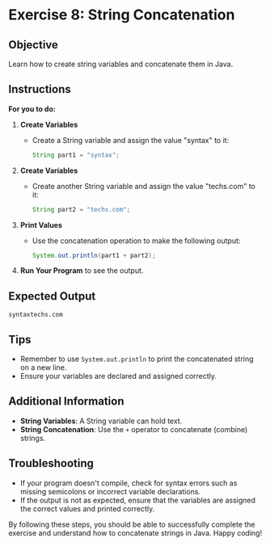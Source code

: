 # Exercise 8: String Concatenation

## Objective
Learn how to create string variables and concatenate them in Java.

## Instructions

**For you to do:**

1. **Create Variables**
    - Create a String variable and assign the value "syntax" to it:
      ```java
      String part1 = "syntax";
      ```

2. **Create Variables**
    - Create another String variable and assign the value "techs.com" to it:
      ```java
      String part2 = "techs.com";
      ```

3. **Print Values**
    - Use the concatenation operation to make the following output:
      ```java
      System.out.println(part1 + part2);
      ```

4. **Run Your Program** to see the output.

## Expected Output
```
syntaxtechs.com
```

## Tips
- Remember to use `System.out.println` to print the concatenated string on a new line.
- Ensure your variables are declared and assigned correctly.

## Additional Information
- **String Variables**: A String variable can hold text.
- **String Concatenation**: Use the `+` operator to concatenate (combine) strings.

## Troubleshooting
- If your program doesn't compile, check for syntax errors such as missing semicolons or incorrect variable declarations.
- If the output is not as expected, ensure that the variables are assigned the correct values and printed correctly.

By following these steps, you should be able to successfully complete the exercise and understand how to concatenate strings in Java. Happy coding!
